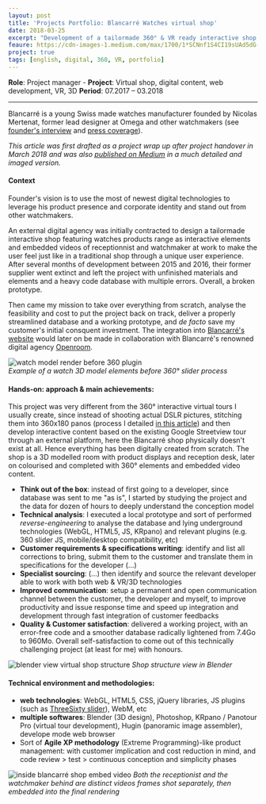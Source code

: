 ```yaml
---
layout: post
title: 'Projects Portfolio: Blancarré Watches virtual shop'
date: 2018-03-25
excerpt: "Development of a tailormade 360° & VR ready interactive shop for a Swiss watchmaker"
feaure: https://cdn-images-1.medium.com/max/1700/1*SCNnf1S4CI19sUAd5dG-4A.png
project: true
tags: [english, digital, 360, VR, portfolio]
---
```


**Role**: Project manager -
**Project**: Virtual shop, digital content, web development, VR, 3D
**Period**: 07.2017 – 03.2018

---

Blancarré is a young Swiss made watches manufacturer founded by Nicolas Mertenat, former lead designer at Omega and other watchmakers (see [founder's interview](https://www.youtube.com/watch?time_continue=1&v=FhHxM7p89N8) and [press coverage](http://blancarre.com/shop/content/11-presse)).  

*This article was first drafted as a project wrap up after project handover in March 2018 and was also [published on Medium](https://rmcd0.medium.com/projects-portfolio-blancarr%C3%A9-virtual-shop-9875abc69832) in a much detailed and imaged version.*

#### Context
Founder's vision is to use the most of newest digital technologies to leverage his product presence and corporate identity and stand out from other watchmakers.  

An external digital agency was initially contracted to design a tailormade interactive shop featuring watches products range as interactive elements and embedded videos of receptionnist and watchmaker at work to make the user feel just like in a traditional shop through a unique user experience.
After several months of development between 2015 and 2016, their former supplier went extinct and left the project with unfinished materials and elements and a heavy code database with multiple errors. Overall, a broken prototype.

Then came my mission to take over everything from scratch, analyse the feasibility and cost to put the project back on track, deliver a properly streamlined database and a working prototype, and *de facto* save my customer's initial consquent investment. The integration into [Blancarré's website](http://www.blancarre.com/landing/fr/index.html) would later on be made in collaboration with Blancarré's renowned digital agency [Openroom](https://www.openroom.ch/home).

![watch model render before 360 plugin](https://cdn-images-1.medium.com/max/720/1*_zpMcRQrjiQq9SfkTVisgA.png)   
*Example of a watch 3D model elements before 360° slider process*

#### Hands-on: approach & main achievements:

This project was very different from the 360° interactive virtual tours I usually create, since instead of shooting actual DSLR pictures, stitching them into 360x180 panos (process I detailed [in this article](https://medium.com/@rmcd0/publication-google-street-view-trusted-que-se-passe-til-apr%C3%A8s-le-shooting-8b5417ce0307)) and then develop interactive content based on the existing Google Streetview tour through an external platform, here the Blancarré shop physically doesn't exist at all. Hence everything has been digitally created from scratch. The shop is a 3D modelled room with product displays and reception desk, later on colourised and completed with 360° elements and embedded video content.

- **Think out of the box**:
instead of first going to a developer, since database was sent to me "as is", I started by studying the project and the data for dozen of hours to deeply understand the conception model
- **Technical analysis**:
I executed a local prototype and sort of performed *reverse-engineering* to analyse the database and lying underground technologies (WebGL, HTML5, JS, KRpano) and relevant plugins (e.g. 360 slider JS, mobile/desktop compatibility, etc)
- **Customer requirements & specifications writing**:
identify and list all corrections to bring, submit them to the customer and translate them in specifications for the developer (...)
- **Specialist sourcing**:
(...) then identify and source the relevant developer able to work with both web & VR/3D technologies
- **Improved communication**:
setup a permanent and open communication channel between the customer, the developer and myself, to improve productivity and issue response time and speed up integration and development through fast integration of customer feedbacks
- **Quality & Customer satisfaction**:
delivered a working project, with an error-free code and a smoother database radically lightened from 7.4Go to 960Mo. Overall self-satisfaction to come out of this technically challenging project (at least for me) with honours.

![blender view virtual shop structure](https://cdn-images-1.medium.com/max/900/1*EamYQTMdmkp5ZvNF_E6V6w.png)
*Shop structure view in Blender*

#### Technical environment and methodologies:

- **web technologies**: WebGL, HTML5, CSS, jQuery libraries, JS plugins (such as [ThreeSixty slider](https://github.com/creativeaura/threesixty-slider)), WebM, etc
- **multiple softwares**: Blender (3D design), Photoshop, KRpano / Panotour Pro (virtual tour development), Hugin (panoramic image assembler), develope mode web browser
- Sort of **Agile XP methodology** (Extreme Programming)-like product management: with customer implication and cost reduction in mind, and code review > test > continuous conception and simplicity phases

![inside blancarré shop embed video](https://cdn-images-1.medium.com/max/900/1*ONDRAdlr4Gj0NCJBnMvhIQ.png)
*Both the receptionist and the watchmaker behind are distinct videos frames shot separately, then embedded into the final rendering*
